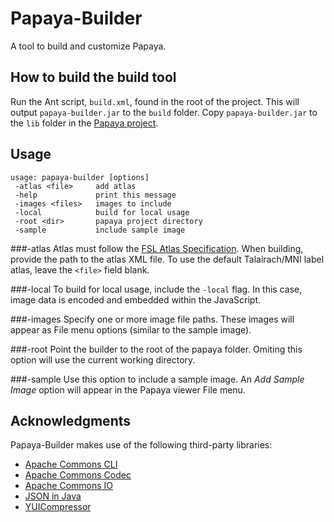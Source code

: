 Papaya-Builder
==============

A tool to build and customize Papaya.  


How to build the build tool
-----
Run the Ant script, `build.xml`, found in the root of the project.  This will output `papaya-builder.jar` to the `build` 
folder.  Copy `papaya-builder.jar` to the `lib` folder in the [Papaya project](https://github.com/rii-mango/Papaya).

Usage
-----
```shell
usage: papaya-builder [options]
 -atlas <file>     add atlas
 -help             print this message
 -images <files>   images to include
 -local            build for local usage
 -root <dir>       papaya project directory
 -sample           include sample image
```

###-atlas
Atlas must follow the [FSL Atlas Specification](http://ric.uthscsa.edu/mango/atlas_spec.html).  When building, 
provide the path to the atlas XML file. To use the default Talairach/MNI label atlas, leave the `<file>` field blank.

###-local
To build for local usage, include the `-local` flag.  In this case, image data is encoded and embedded within the 
JavaScript.

###-images
Specify one or more image file paths.  These images will appear as File menu options (similar to the sample image).

###-root
Point the builder to the root of the papaya folder.  Omiting this option will use the current working directory.

###-sample
Use this option to include a sample image.  An _Add Sample Image_ option will appear in the Papaya viewer File menu.


Acknowledgments
-----
Papaya-Builder makes use of the following third-party libraries:
- [Apache Commons CLI](http://commons.apache.org/proper/commons-cli/)
- [Apache Commons Codec](http://commons.apache.org/proper/commons-codec/)
- [Apache Commons IO](Ihttp://commons.apache.org/proper/commons-io/)
- [JSON in Java](http://www.json.org/java/index.html)
- [YUICompressor](http://yui.github.io/yuicompressor/)
